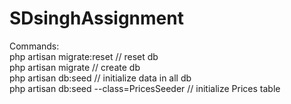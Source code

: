 # SDsinghAssignment

Commands:  
php artisan migrate:reset                   // reset db  
php artisan migrate                         // create db  
php artisan db:seed                         // initialize data in all db  
php artisan db:seed --class=PricesSeeder    // initialize Prices table  
